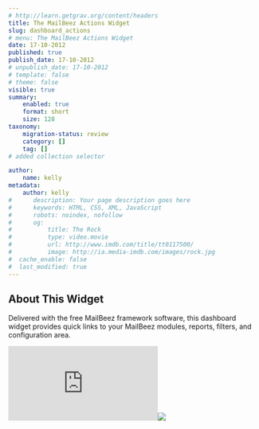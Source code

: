 ```yaml
---
# http://learn.getgrav.org/content/headers
title: The MailBeez Actions Widget
slug: dashboard_actions
# menu: The MailBeez Actions Widget
date: 17-10-2012
published: true
publish_date: 17-10-2012
# unpublish_date: 17-10-2012
# template: false
# theme: false
visible: true
summary:
    enabled: true
    format: short
    size: 128
taxonomy:
    migration-status: review
    category: []
    tag: []
# added collection selector

author:
    name: kelly
metadata:
    author: kelly
#      description: Your page description goes here
#      keywords: HTML, CSS, XML, JavaScript
#      robots: noindex, nofollow
#      og:
#          title: The Rock
#          type: video.movie
#          url: http://www.imdb.com/title/tt0117500/
#          image: http://ia.media-imdb.com/images/rock.jpg
#  cache_enable: false
#  last_modified: true
---
```


## About This Widget

Delivered with the free MailBeez framework software, this dashboard widget provides quick links to your MailBeez modules, reports, filters, and configuration area.

[![](http://localhost/wordpress_mailbeez_EOL/wp-content/themes/awake/lib/scripts/timthumb/thumb.php?src=http://www.mailbeez.com/images/doc/dashboardbeez/mailbeez_actions.png&w=270&h=95&zc=1&q=100 "MailBeez Actions Widget")](http://www.mailbeez.com/images/doc/dashboardbeez/mailbeez_actions.png "MailBeez Actions Widget")![](http://localhost/wordpress_mailbeez_EOL/wp-content/themes/awake/images/shortcodes/image_shadow.png)
